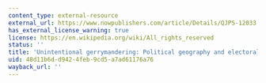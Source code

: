 ```yaml
---
content_type: external-resource
external_url: https://www.nowpublishers.com/article/Details/QJPS-12033
has_external_license_warning: true
license: https://en.wikipedia.org/wiki/All_rights_reserved
status: ''
title: 'Unintentional gerrymandering: Political geography and electoral bias in legislatures'
uid: 48d11b6d-d942-4feb-9cd5-a7ad61176a76
wayback_url: ''
---
```

